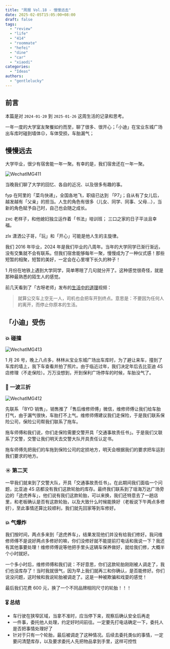```yaml
---
title: "周报 Vol.18 - 慢慢远去"
date: 2025-02-05T15:05:00+08:00
draft: false
tags: 
  - "review"
  - "life"
  - "414"
  - "roommate"
  - "hefei"
  - "dine"
  - "car"
  - "xiaodi"
categories: 
  - "Ideas"
authors:
  - "gentlelucky"
---
```


## 前言

本篇是对  `2024-01-20`  到  `2025-01-26`  这周生活的记录和思考。

一年一度的大学室友聚餐如约而至，聊了很多、很开心；「小迪」在宝业东城广场出车库时碰到墙体😖，车体受损，车胎漏气；

## 慢慢远去

大学毕业，很少有宿舍能一年一聚。有幸的是，我们宿舍还在一年一聚。

![WechatIMG411](https://image.gentlelucky.com/WechatIMG411.jpg)

当晚我们聊了大学的回忆、各自的近况、以及很多有趣的事。

fyp 在阿里的「菜鸟快递」，全国各地飞，职级已达到 「P7」；自从有了女儿后，越发越有「父亲」的担当。人生的角色有很多（儿女、同学、同事、父母...），当新的角色赋予自己时，自己也会随之成长。

zxc 老样子，和他媳妇独立运作着「书法」培训班； 三口之家的日子平淡且幸福。

zlx 潇洒公子哥，「玩」和「开心」可能是他人生的主旋律。

我们 2016 年毕业，2024 年是我们毕业的八周年。当年的大学同学已渐行渐远，没有交集就不会有联系。但我们宿舍能够每年一聚，慢慢成为了一种仪式感！那些短暂的相聚，短暂的美好，一定会在心里埋下长久的种子！

1 月份在地铁上遇到大学同学，简单寒暄了几句就分开了。这种感觉很奇怪，就是那种最熟悉的陌生人的感觉。

前几天看到了「古呀老师」发布的[生活中的道理](https://www.bilibili.com/video/BV1zzc2edEyu/)视频：

> 就算公交车上空无一人，司机也会把车开到终点。意思是：不要因为任何人的离开，而停止你原本的生活。

## 「小迪」受伤

### 💥 碰撞

![WechatIMG413](https://image.gentlelucky.com/WechatIMG413.jpg)

1 月 26 号，晚上八点多，林林从宝业东城广场出车库时，为了避让来车，撞到了车库的墙上，我下车查看并拍了照片。由于临近过年，我们决定年后去比亚迪 4S 店修理（不走保险）。万万没想到，开到保利广场停车的时候，车胎没气了。

### 🚛 一波三折

![WechatIMG412](https://image.gentlelucky.com/WechatIMG412.jpg)

先联系 「BYD 销售」，销售推了「售后维修师傅」微信，维修师傅让我们给车胎打气，由于漏气很快，车胎打不上气。维修师傅建议我们走保险，于是我们联系保险公司，保险公司帮我们联系了拖车。

拖车师傅和我们说，你们走保险需要交警开具「交通事故责任书」。于是我们又联系了交警，交警让我们明天去交警大队开具责任认定书。

拖车师傅先把我们的车拖到保险公司的定损地方，明天会根据我们的要求把车运到我们要求的地方。

### ☀️ 第二天

一早我们就来到了交警大队，开具「交通事故责任书」。在此期间我们面临一个问题，比亚迪 4S 店都没有我们这款轮胎的库存。最终我们联系到了瑶海万达广场旁边的「途虎养车」，他们说有我们这款轮胎，可以来换，我们还特意去了一趟店里，和老板确认是否有这款轮胎，以及大致什么时候能换好（老板说下午两点多修好），至此事情还算比较顺利，我们就先回家等到车修好。

### 💥 气爆炸

我们按时间，两点多来到「途虎养车」，结果发现他们并没有给我们修好。我问维修师傅不是说好两点多修好的嘛，你们没修好就不能提前打电话和我说一下？我还有其他事要处理！维修师傅说等他把手里头这辆车保养做好，就给我们修，大概半个小时就好。

一个多小时后，维修师傅和我们说：不好意思，你们这款轮胎刚刚被人调走了，我们也没库存了！当时我就很气，因为早上我们就再三和你确认，是否能修好。你们说没问题，这时候和我说轮胎被调走了。这是一种被欺骗和戏耍的感觉！

最后我们花费 600 元，换了一个不同品牌相同尺寸的轮胎！！！

### 🎖 总结

- 车行驶在狭窄区域，当拿不准时，应当停下来，观察后确认安全后再走
- 一件事，委托他人处理，约定好时间前往。一定要先打电话确定一下，委托人是否把事情处理好了
- 针对于只有一个轮胎，最后被调走了这种情况。后续去委托类似的事情，一定要问清楚库存，以及要求委托人先把物品拿到手里，这样可控性

